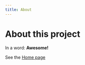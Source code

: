 ```yaml
---
title: About
---
```


# About this project

In a word: **Awesome!**

See the [Home page](/ghpagestest/README.md)
